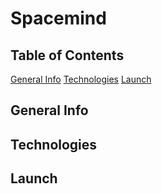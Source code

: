 # Spacemind

## Table of Contents
[General Info](#General-Info)
[Technologies](#Technologies)
[Launch](#Launch)

## General Info

## Technologies

## Launch


